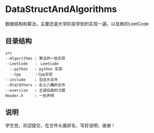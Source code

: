 # DataStructAndAlgorithms
数据结构和算法，主要还是大学阶段学到的实现一遍，以及刷的LeetCode
## 目录结构
    src
    --Algorithms : 算法的一些实现
    --LeetCode   ： LeetCode
      --python   : python 实现
      --Cpp      ：Cpp实现
    --include    : 包含头文件
    --Old/Others : 乱七八糟的文件
    --exercise   : 王道后面的习题
    Header.h     : 一些声明
## 说明
学生党，欢迎提交，在文件头属好名、写好说明，谢谢！
